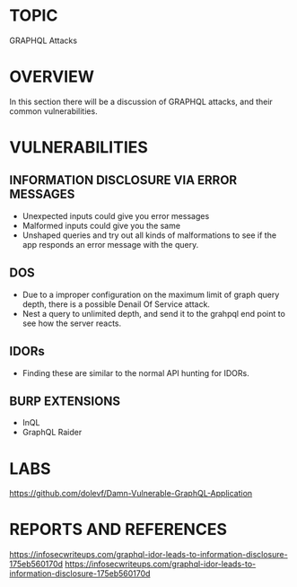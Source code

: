 # TOPIC
GRAPHQL Attacks

# OVERVIEW
In this section there will be a discussion of GRAPHQL attacks, and their common vulnerabilities.

# VULNERABILITIES
## INFORMATION DISCLOSURE VIA ERROR MESSAGES
- Unexpected inputs could give you error messages
- Malformed inputs could give you the same
- Unshaped queries and try out all kinds of malformations to see if the app responds an error message with the query.

## DOS
- Due to a improper configuration on the maximum limit of graph query depth, there is a possible Denail Of Service attack.
- Nest a  query to unlimited depth, and send it to the grahpql end point to see how the server reacts.

## IDORs
- Finding these are similar to the normal API hunting for IDORs.

## BURP EXTENSIONS 
- InQL
- GraphQL Raider

# LABS
https://github.com/dolevf/Damn-Vulnerable-GraphQL-Application

# REPORTS AND REFERENCES
https://infosecwriteups.com/graphql-idor-leads-to-information-disclosure-175eb560170d
https://infosecwriteups.com/graphql-idor-leads-to-information-disclosure-175eb560170d
